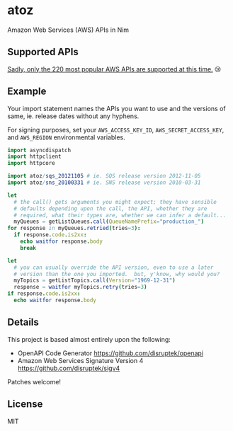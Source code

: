 # atoz
Amazon Web Services (AWS) APIs in Nim

## Supported APIs

[Sadly, only the 220 most popular AWS APIs are supported at this time.](https://github.com/disruptek/atoz/tree/master/src/atoz) :cry:

## Example

Your import statement names the APIs you want to use and the versions of same,
ie. release dates without any hyphens.

For signing purposes, set your `AWS_ACCESS_KEY_ID`, `AWS_SECRET_ACCESS_KEY`, and
`AWS_REGION` environmental variables.

```nim
import asyncdispatch
import httpclient
import httpcore

import atoz/sqs_20121105 # ie. SQS release version 2012-11-05
import atoz/sns_20100331 # ie. SNS release version 2010-03-31

let
  # the call() gets arguments you might expect; they have sensible
  # defaults depending upon the call, the API, whether they are
  # required, what their types are, whether we can infer a default...
  myQueues = getListQueues.call(QueueNamePrefix="production_")
for response in myQueues.retried(tries=3):
  if response.code.is2xx:
    echo waitfor response.body
    break

let
  # you can usually override the API version, even to use a later
  # version than the one you imported.  but, y'know, why would you?
  myTopics = getListTopics.call(Version="1969-12-31")
  response = waitfor myTopics.retry(tries=3)
if response.code.is2xx:
  echo waitfor response.body
```

## Details

This project is based almost entirely upon the following:

- OpenAPI Code Generator https://github.com/disruptek/openapi
- Amazon Web Services Signature Version 4 https://github.com/disruptek/sigv4

Patches welcome!

## License

MIT
